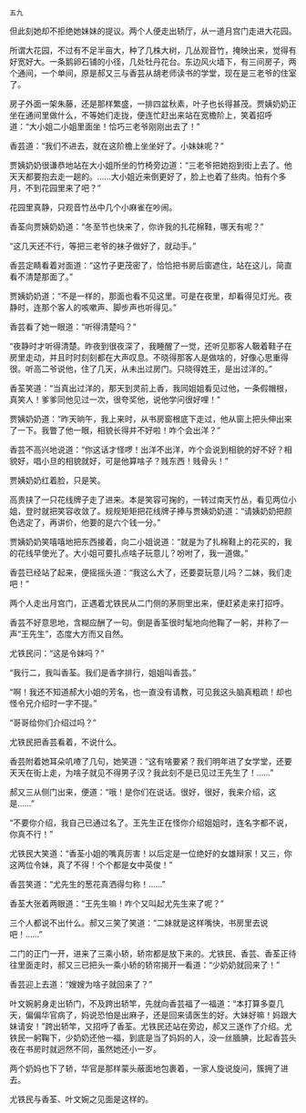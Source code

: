     五九 

   但此刻她却不拒绝她妹妹的提议。两个人便走出轿厅，从一道月宫门走进大花园。

   所谓大花园，不过有不足半亩大，种了几株大树，几丛观音竹，掩映出来，觉得有好宽好大。一条鹅卵石铺的小径，几处牡丹花台。东边风火墙下，有三间房子，两个通间，一个单间，原是郝又三与香芸从胡老师读书的学堂，现在是三老爷的住室了。

   房子外面一架朱藤，还是那样繁盛，一排四盆秋素，叶子也长得甚茂。贾姨奶奶正坐在通间里做什么，不等她们走拢，便连忙赶出来站在宽檐阶上，笑着招呼道：“大小姐二小姐里面坐！恰巧三老爷刚刚出去了！”

   香芸道：“我们不进去，就在这阶檐上坐坐好了。小妹妹呢？”

   贾姨奶奶很谦恭地站在大小姐所坐的竹椅旁边道：“三老爷把她抱到街上去了。他天天都要抱去走一趟的。……大小姐近来倒更好了，脸上也着了些肉。怕有个多月，不到花园里来了吧？”

   花园里真静，只观音竹丛中几个小麻雀在吵闹。

   香荃向贾姨奶奶道：“冬至节也快来了，你许我的扎花棉鞋，哪天有呢？”

   “这几天还不行，等把三老爷的袜子做好了，就动手。”

   香芸定睛看着对面道：“这竹子更茂密了，恰恰把书房后窗遮住，站在这儿，简直看不清楚那面了。”

   贾姨奶奶道：“不是一样的，那面也看不见这里。可是在夜里，却看得见灯光。夜静时，连那个客人的咳嗽声、脚步声也听得见。”

   香芸看了她一眼道：“听得清楚吗？”

   “夜静时才听得清楚。昨夜到很夜深了，我睡醒了一觉，还听见那客人靸着鞋子在房里走动，并且时时刻刻都在大声叹息。不晓得那客人是做啥的，好像心思重得很。听高二爷说他，住了几天，从未出过房门。只晓得姓王，是出过洋的。”

   香荃笑道：“当真出过洋的，那天到灵前上香，我同姐姐看见过他，一条假帽根，真笑人！爹爹同他见过一次，很夸奖他，说他学问很好哩！”

   贾姨奶奶道：“昨天晌午，我上来时，从书房窗根底下走过，他从窗上把头伸出来了一下。我瞥了他一眼，相貌长得并不好啦！咋个会出洋？”

   香芸不高兴地说道：“你这话才怪啰！出洋不出洋，咋个会说到相貌的好不好？相貌好，唱小旦的相貌就好，可是他算啥子？贱东西！贱骨头！”

   贾姨奶奶红着脸，只是笑。

   高贵挟了一只花线牌子走了进来。本是笑容可掬的，一转过南天竹丛，看见两位小姐，登时就把笑容收敛了。规规矩矩把花线牌子捧与贾姨奶奶道：“请姨奶奶把颜色选定了，再讲价，他要的是六个钱一分。”

   贾姨奶奶笑嘻嘻地把东西接着，向二小姐说道：“就是为了扎棉鞋上的花买的，我的花线早使光了。大小姐可要扎点啥子玩意儿？吩咐了，我一道做。”

   香芸已经站了起来，便摇摇头道：“我这么大了，还要耍玩意儿吗？二妹，我们走吧！”

   两个人走出月宫门，正遇着尤铁民从二门侧的茅厕里出来，便赶紧走来打招呼。

   香芸不好意思地，含糊应酬了一句。倒是香荃很时髦地向他鞠了一躬，并称了一声“王先生”，态度大方而又自然。

   尤铁民问：“这是令妹吗？”

   “我行二，我叫香荃。我们是香字排行，姐姐叫香芸。”

   “啊！我还不知道郝大小姐的芳名，也一直没有请教，可见我这头脑真粗疏！却也怪令兄介绍时一字不提。”

   “哥哥给你们介绍过吗？”

   尤铁民把香芸看着，不说什么。

   香芸附着她耳朵叽喳了几句，她笑道：“这有啥要紧？我们明年进了女学堂，还要天天在街上走，为啥子就见不得男子汉？我此刻不是已见过王先生了！……”

   郝又三从侧门出来，便道：“哦！是你们在说话。很好，很好，我来介绍，这是……”

   “不要你介绍，我自己已通过名了。王先生正在怪你介绍姐姐时，连名字都不说，你真不行！”

   尤铁民大笑道：“香荃小姐的嘴真厉害！以后定是一位绝好的女雄辩家！又三，你这两位令妹，真了不得！个个都是女中英俊！”

   香芸笑道：“尤先生的葱花真洒得匀称！……”

   香荃大张着两眼道：“王先生嘛！咋个又叫起尤先生来了呢？”

   三个人都说不出什么。郝又三笑了笑道：“二妹就是这样嘴快，书房里去说吧！……”

   二门的正门一开，进来了三乘小轿，轿帘都是放下来的。尤铁民、香芸、香荃正待往里面走时，郝又三已把头一乘小轿的轿帘揭开一看道：“少奶奶就回来了！”

   香芸迎上去道：“嫂嫂为啥子就回来了？”

   叶文婉躬身走出轿门，不及跨出轿竿，先就向香芸福了一福道：“本打算多耍几天，偏偏华官病了，妈说恐怕是出麻子，还是回来请医生的好。大妹好嘛！妈跟大妹请安！”跨出轿竿，又招呼了香荃。尤铁民还站在旁边，郝又三遂作了介绍。尤铁民一躬鞠下，少奶奶还他一福，到底是当了妈妈的人，没一丝腼腆，比起香芸头夜在书房时就迥然不同，虽然她还小一岁。

   两个奶妈也下了轿，华官是那样蒙头蔽面地包裹着，一家人旋说旋问，簇拥了进去。

   尤铁民与香荃、叶文婉之见面是这样的。

